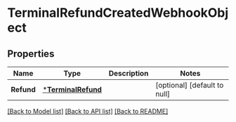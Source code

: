 # TerminalRefundCreatedWebhookObject

## Properties

 Name       | Type                                     | Description | Notes                        
------------|------------------------------------------|-------------|------------------------------
 **Refund** | [***TerminalRefund**](TerminalRefund.md) |             | [optional] [default to null] 

[[Back to Model list]](../README.md#documentation-for-models) [[Back to API list]](../README.md#documentation-for-api-endpoints) [[Back to README]](../README.md)

